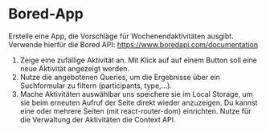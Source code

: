 # Bored-App


Erstelle eine App, die Vorschläge für Wochenendaktivitäten ausgibt. Verwende hierfür die Bored API: https://www.boredapi.com/documentation
1. Zeige eine zufällige Aktivität an. Mit Klick auf auf einem Button soll eine neue Aktivität angezeigt werden.
2. Nutze die angebotenen Queries, um die Ergebnisse über ein Suchformular zu filtern (participants, type,...).
3. Mache Aktivitäten auswählbar uns speichere sie im Local Storage, um sie beim erneuten Aufruf der Seite direkt wieder anzuzeigen.
Du kannst eine oder mehrere Seiten (mit react-router-dom) einrichten. Nutze für die Verwaltung der Aktivitäten die Context API.
